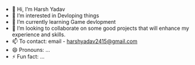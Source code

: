 - 👋 Hi, I’m Harsh Yadav
- 👀 I’m interested in Devloping things
- 🌱 I’m currently learning Game devlopment
- 💞️ I’m looking to collaborate on some good projects that will enhance my experience and skills. 
- 📫 To contact: email - harshyadav2415@gmail.com
- 😄 Pronouns: ...
- ⚡ Fun fact: ...

<!---
harshydv24/harshydv24 is a ✨ special ✨ repository because its `README.md` (this file) appears on your GitHub profile.
You can click the Preview link to take a look at your changes.
--->
